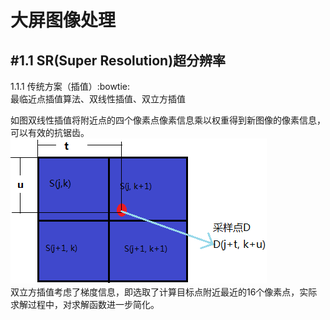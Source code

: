 大屏图像处理 
====
#**1.1 SR(Super Resolution)超分辨率**  
----
1.1.1 传统方案（插值）:bowtie:  
最临近点插值算法、双线性插值、双立方插值  
  
如图双线性插值将附近点的四个像素点像素信息乘以权重得到新图像的像素信息，可以有效的抗锯齿。
![fig1](https://github.com/dhhhe/fieldwork/blob/master/figure/双线性插值.bmp)  
双立方插值考虑了梯度信息，即选取了计算目标点附近最近的16个像素点，实际求解过程中，对求解函数进一步简化。 

